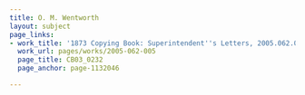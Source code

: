 ```yaml
---
title: O. M. Wentworth
layout: subject
page_links:
- work_title: '1873 Copying Book: Superintendent''s Letters, 2005.062.005'
  work_url: pages/works/2005-062-005
  page_title: CB03_0232
  page_anchor: page-1132046

---
```

